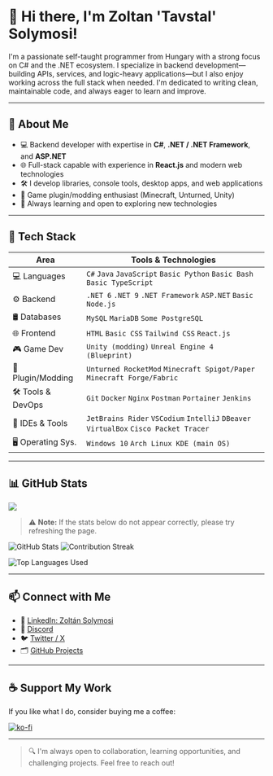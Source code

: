 # 👋 Hi there, I'm Zoltan 'Tavstal' Solymosi!

I'm a passionate self-taught programmer from Hungary with a strong focus on C# and the .NET ecosystem. I specialize in backend development—building APIs, services, and logic-heavy applications—but I also enjoy working across the full stack when needed. I'm dedicated to writing clean, maintainable code, and always eager to learn and improve.

---


## 🧠 About Me

- 💻 Backend developer with expertise in **C#**, **.NET / .NET Framework**, and **ASP.NET**
- 🌐 Full-stack capable with experience in **React.js** and modern web technologies
- 🛠️ I develop libraries, console tools, desktop apps, and web applications
- 🧩 Game plugin/modding enthusiast (Minecraft, Unturned, Unity)
- 🚀 Always learning and open to exploring new technologies

---

## 🧰 Tech Stack

| Area             | Tools & Technologies                                                                                  |
|------------------|--------------------------------------------------------------------------------------------------------|
| 💻 Languages      | `C#` `Java` `JavaScript` `Basic Python` `Basic Bash` `Basic TypeScript`                               |
| ⚙️ Backend        | `.NET 6` `.NET 9` `.NET Framework` `ASP.NET` `Basic Node.js`                                           |
| 🛢️ Databases      | `MySQL` `MariaDB` `Some PostgreSQL`                                                                   |
| 🌐 Frontend       | `HTML` `Basic CSS` `Tailwind CSS` `React.js`                                                          |
| 🎮 Game Dev       | `Unity (modding)` `Unreal Engine 4 (Blueprint)`                                                       |
| 🧩 Plugin/Modding | `Unturned RocketMod` `Minecraft Spigot/Paper` `Minecraft Forge/Fabric`                                |
| 🛠️ Tools & DevOps | `Git` `Docker` `Nginx` `Postman` `Portainer` `Jenkins`                                                 |
| 🧪 IDEs & Tools   | `JetBrains Rider` `VSCodium` `IntelliJ` `DBeaver` `VirtualBox` `Cisco Packet Tracer`                 |
| 🖥️ Operating Sys. | `Windows 10` `Arch Linux KDE (main OS)`  

---

## 📊 GitHub Stats

![](https://komarev.com/ghpvc/?username=TavstalDev)

> ⚠️ **Note:** If the stats below do not appear correctly, please try refreshing the page.

![GitHub Stats](https://github-readme-stats-tavstaldevs-projects.vercel.app/api?username=TavstalDev&theme=tokyonight&hide_border=false&include_all_commits=true&count_private=true)
![Contribution Streak](https://github-readme-streak-stats.herokuapp.com/?user=TavstalDev&theme=tokyonight&count_private=true)


![Top Languages Used](https://github-readme-stats-tavstaldevs-projects.vercel.app/api/top-langs/?username=TavstalDev&count_private=true&exclude_repo=Redstoneplugins,Unturfield&layout=compact&theme=tokyonight&langs_count=20)

---

## 📫 Connect with Me

- 💼 [LinkedIn: Zoltán Solymosi](https://www.linkedin.com/in/zoltan-solymosi-1390a2232/)
- 💬 [Discord](https://discord.com/users/623916151176560670)
- 🐦 [Twitter / X](https://twitter.com/tavstal)
- 🗂️ [GitHub Projects](https://github.com/TavstalDev?tab=repositories)

---

## ☕ Support My Work

If you like what I do, consider buying me a coffee:

[![ko-fi](https://ko-fi.com/img/githubbutton_sm.svg)](https://ko-fi.com/I3I8IBWOK)

---

> 🔍 I'm always open to collaboration, learning opportunities, and challenging projects. Feel free to reach out!
